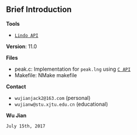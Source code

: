 ## Brief Introduction

**Tools**
- [`Lindo API`](http://www.lindo.com)

**Version**: 11.0

**Files**
- peak.c: Implementation for `peak.lng` using [`C API`](http://www.lindo.com/downloads/PDF/API.pdf)
- Makefile: NMake makefile

**Contact**
 - `wujianjack2@163.com`      (personal)
 - `wujianw@stu.xjtu.edu.cn`  (educational)

 **Wu Jian**
 
 `July 15th, 2017`